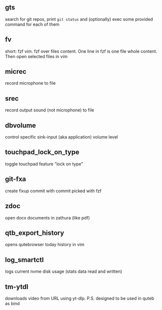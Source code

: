 ## gts

search for git repos, print `git status` and (optionally) exec some provided
command for each of them

## fv

short: fzf vim. fzf over files content. One line in fzf is one file whole
content. Then open selected files in vim

## micrec

record microphone to file

## srec

record output sound (not microphone) to file

## dbvolume

control specific sink-input (aka application) volume level

## touchpad_lock_on_type

toggle touchpad feature "lock on type"

## git-fxa

create fixup commit with commit picked with fzf

## zdoc

open docx documents in zathura (like pdf)

## qtb_export_history

opens qutebrowser today history in vim

## log_smartctl

logs current nvme disk usage (stats data read and written)

## tm-ytdl

downloads video from URL using yt-dlp. P.S. designed to be used in quteb as
bind
